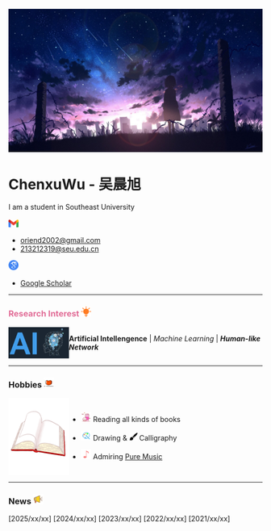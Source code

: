 <p align="center">
  <img src="./_Pictures/title_image.jpg" >
</p>

<h1>
  ChenxuWu - 吴晨旭
</h1>
<!--
  if center use <h1 align="center">
-->

I am a student in Southeast University  
<br>
<img src="./_Pictures/gmail_icon.png" width="20px"> 

- oriend2002@gmail.com
- 213212319@seu.edu.cn
<img src="./_Pictures/google_scholar_icon.png" width="20px">

- [Google Scholar](https://scholar.google.com/citations?user=zF4AHKQAAAAJ&hl=zh-CN&authuser=1 "Google Scholar")

***

<h3>
    <p> 
      <font color=#e16c96> Research Interest </font> <img src="./_Pictures/research_insterest.png" width="20px">
    </p>
</h3>

<div style="display:flex">
  <img align="right" alt="coding_img" width="120" src="./_Pictures/ai.png" width="20px">
  
  **Artificial Intellengence** | *Machine Learning* | ***Human-like Network***

  <br>
  </p>
</div>
<!--  
  <em> Artificial Intellengence </em> | <strong> Machine Learning </strong> | <em> <strong> Human-like Network </strong> </em>
-->

***

<h3>
  <p>
    Hobbies <img src="./_Pictures/hobbies.png" width="20px">
  </p>
</h3>

<div style="display:flex">
  <img alt="coding_img" align="right" width="120" src="./_Pictures/book.gif">

- <img src="./_Pictures/milktea.png" width="20"> Reading all kinds of books

- <img src="./_Pictures/draw.png" width="20"> Drawing & <img src="./_Pictures/calligraphy.png" width="16"> Calligraphy

- <img src="./_Pictures/music.png" width="20"> Admiring [Pure Music](https://c6.y.qq.com/base/fcgi-bin/u?__=nyaEd6R4tQR8 "QQMusic")
</div>

***

<h3>
  <p>
    News <img src="./_Pictures/news.png" width="20px">
  </p>
</h3>

 [2025/xx/xx]
 [2024/xx/xx] 
 [2023/xx/xx]
 [2022/xx/xx]
 [2021/xx/xx]





